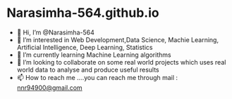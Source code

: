 # Narasimha-564.github.io
- 👋 Hi, I’m @Narasimha-564
- 👀 I’m interested in Web Development,Data Science, Machie Learning, Artificial Intelligence, Deep Learning, Statistics
- 🌱 I’m currently learning Machine Learning algorithms
- 💞️ I’m looking to collaborate on some real world projects which uses real world data to analyse and produce useful results
- 📫 How to reach me ....you can reach me through mail : nnr94900@gmail.com

<!---
Narasimha-564/Narasimha-564 is a ✨ special ✨ repository because its `README.md` (this file) appears on your GitHub profile.
You can click the Preview link to take a look at your changes.
--->
